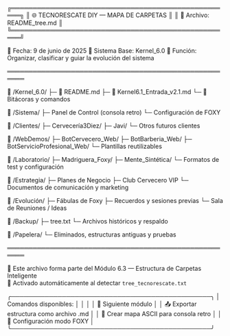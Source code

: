 ╔════════════════════════════════════════════════════╗
║       🌐 TECNORESCATE DIY — MAPA DE CARPETAS       ║
║          📄 Archivo: README_tree.md               ║
╚════════════════════════════════════════════════════╝

📅 Fecha: 9 de junio de 2025
📁 Sistema Base: Kernel_6.0
🔧 Función: Organizar, clasificar y guiar la evolución del sistema

══════════════════════════════════════════════════════

📂 /Kernel_6.0/
  ├─ 📘 README.md
  ├─ 🦊 Kernel6.1_Entrada_v2.1.md
  └─ 📜 Bitácoras y comandos

📂 /Sistema/
  ├─ Panel de Control (consola retro)
  └─ Configuración de FOXY

📂 /Clientes/
  ├─ Cervecería3Diez/
  ├─ Javi/
  └─ Otros futuros clientes

📂 /WebDemos/
  ├─ BotCervecero_Web/
  ├─ BotBarberia_Web/
  ├─ BotServicioProfesional_Web/
  └─ Plantillas reutilizables

📂 /Laboratorio/
  ├─ Madriguera_Foxy/
  ├─ Mente_Sintética/
  └─ Formatos de test y configuración

📂 /Estrategia/
  ├─ Planes de Negocio
  ├─ Club Cervecero VIP
  └─ Documentos de comunicación y marketing

📂 /Evolución/
  ├─ Fábulas de Foxy
  ├─ Recuerdos y sesiones previas
  └─ Sala de Reuniones / Ideas

📂 /Backup/
  ├─ tree.txt
  └─ Archivos históricos y respaldo

📂 /Papelera/
  └─ Eliminados, estructuras antiguas y pruebas

══════════════════════════════════════════════════════

🧩 Este archivo forma parte del Módulo 6.3 — Estructura de Carpetas Inteligente  
🦊 Activado automáticamente al detectar `tree_tecnorescate.txt`

╭───────────────────────────────────────────────╮
│ Comandos disponibles:                         │
│                                               │
│  🧩 Siguiente módulo                           │
│  📤 Exportar estructura como archivo .md       │
│  🎨 Crear mapa ASCII para consola retro        │
│  🧰 Configuración modo FOXY                    │
╰───────────────────────────────────────────────╯

